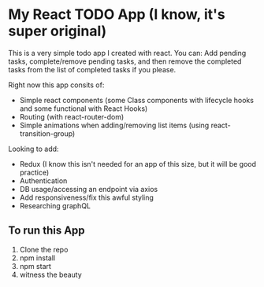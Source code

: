 # My React TODO App (I know, it's super original)

This is a very simple todo app I created with react. You can: Add pending tasks, complete/remove pending tasks, and then remove the completed tasks from the list of completed tasks if you please. 

Right now this app consits of:
- Simple react components (some Class components with lifecycle hooks and some functional with React Hooks)
- Routing (with react-router-dom)
- Simple animations when adding/removing list items (using react-transition-group)

Looking to add:
- Redux (I know this isn't needed for an app of this size, but it will be good practice)
- Authentication
- DB usage/accessing an endpoint via axios
- Add responsiveness/fix this awful styling
- Researching graphQL


## To run this App
1. Clone the repo
2. npm install
3. npm start
4. witness the beauty

